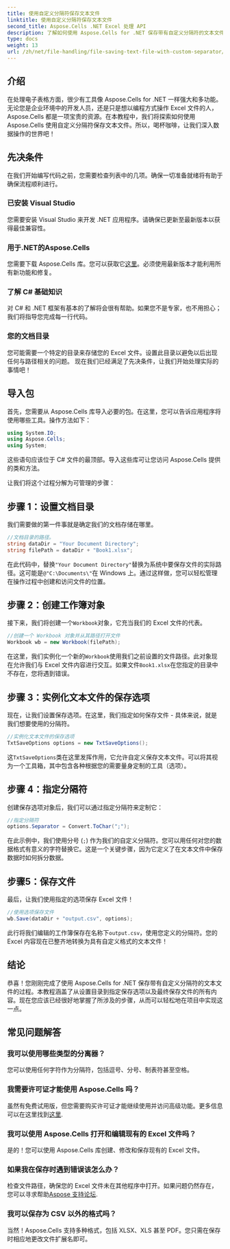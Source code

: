 ```yaml
---
title: 使用自定义分隔符保存文本文件
linktitle: 使用自定义分隔符保存文本文件
second_title: Aspose.Cells .NET Excel 处理 API
description: 了解如何使用 Aspose.Cells for .NET 保存带有自定义分隔符的文本文件。包含分步指南和提示。
type: docs
weight: 13
url: /zh/net/file-handling/file-saving-text-file-with-custom-separator/
---
```

## 介绍
在处理电子表格方面，很少有工具像 Aspose.Cells for .NET 一样强大和多功能。无论您是企业环境中的开发人员，还是只是想以编程方式操作 Excel 文件的人，Aspose.Cells 都是一项宝贵的资源。在本教程中，我们将探索如何使用 Aspose.Cells 使用自定义分隔符保存文本文件。所以，喝杯咖啡，让我们深入数据操作的世界吧！
## 先决条件
在我们开始编写代码之前，您需要检查列表中的几项。确保一切准备就绪将有助于确保流程顺利进行。
### 已安装 Visual Studio
您需要安装 Visual Studio 来开发 .NET 应用程序。请确保已更新至最新版本以获得最佳兼容性。
### 用于.NET的Aspose.Cells
您需要下载 Aspose.Cells 库。您可以获取它[这里](https://releases.aspose.com/cells/net/)。必须使用最新版本才能利用所有新功能和修复。
### 了解 C# 基础知识
对 C# 和 .NET 框架有基本的了解将会很有帮助。如果您不是专家，也不用担心；我们将指导您完成每一行代码。
### 您的文档目录
您可能需要一个特定的目录来存储您的 Excel 文件。设置此目录以避免以后出现任何与路径相关的问题。
现在我们已经满足了先决条件，让我们开始处理实际的事情吧！
## 导入包
首先，您需要从 Aspose.Cells 库导入必要的包。在这里，您可以告诉应用程序将使用哪些工具。操作方法如下：
```csharp
using System.IO;
using Aspose.Cells;
using System;
```
这些语句应该位于 C# 文件的最顶部。导入这些库可让您访问 Aspose.Cells 提供的类和方法。

让我们将这个过程分解为可管理的步骤：
## 步骤 1：设置文档目录
我们需要做的第一件事就是确定我们的文档存储在哪里。 
```csharp
//文档目录的路径。
string dataDir = "Your Document Directory";
string filePath = dataDir + "Book1.xlsx";
```
在此代码中，替换`"Your Document Directory"`替换为系统中要保存文件的实际路径。这可能是`@"C:\Documents\"`在 Windows 上。通过这样做，您可以轻松管理在操作过程中创建和访问文件的位置。
## 步骤 2：创建工作簿对象
接下来，我们将创建一个`Workbook`对象，它充当我们的 Excel 文件的代表。 
```csharp
//创建一个 Workbook 对象并从其路径打开文件
Workbook wb = new Workbook(filePath);
```
在这里，我们实例化一个新的`Workbook`使用我们之前设置的文件路径。此对象现在允许我们与 Excel 文件内容进行交互。如果文件`Book1.xlsx`在您指定的目录中不存在，您将遇到错误。
## 步骤 3：实例化文本文件的保存选项
现在，让我们设置保存选项。在这里，我们指定如何保存文件 - 具体来说，就是我们想要使用的分隔符。
```csharp
//实例化文本文件的保存选项
TxtSaveOptions options = new TxtSaveOptions();
```
这`TxtSaveOptions`类在这里发挥作用，它允许自定义保存文本文件。可以将其视为一个工具箱，其中包含各种根据您的需要量身定制的工具（选项）。
## 步骤 4：指定分隔符
创建保存选项对象后，我们可以通过指定分隔符来定制它：
```csharp
//指定分隔符
options.Separator = Convert.ToChar(";");
```
在此示例中，我们使用分号 (`;`) 作为我们的自定义分隔符。您可以用任何对您的数据格式有意义的字符替换它。这是一个关键步骤，因为它定义了在文本文件中保存数据时如何拆分数据。
## 步骤5：保存文件
最后，让我们使用指定的选项保存 Excel 文件！
```csharp
//使用选项保存文件
wb.Save(dataDir + "output.csv", options);
```
此行将我们编辑的工作簿保存在名称下`output.csv`，使用您定义的分隔符。您的 Excel 内容现在已整齐地转换为具有自定义格式的文本文件！
## 结论
恭喜！您刚刚完成了使用 Aspose.Cells for .NET 保存带有自定义分隔符的文本文件的过程。本教程涵盖了从设置目录到指定保存选项以及最终保存文件的所有内容。现在您应该已经很好地掌握了所涉及的步骤，从而可以轻松地在项目中实现这一点。
## 常见问题解答
### 我可以使用哪些类型的分离器？
您可以使用任何字符作为分隔符，包括逗号、分号、制表符甚至空格。
### 我需要许可证才能使用 Aspose.Cells 吗？
虽然有免费试用版，但您需要购买许可证才能继续使用并访问高级功能。更多信息可以在这里找到[这里](https://purchase.aspose.com/buy).
### 我可以使用 Aspose.Cells 打开和编辑现有的 Excel 文件吗？
是的！您可以使用 Aspose.Cells 库创建、修改和保存现有的 Excel 文件。
### 如果我在保存时遇到错误该怎么办？
检查文件路径，确保您的 Excel 文件未在其他程序中打开。如果问题仍然存在，您可以寻求帮助[Aspose 支持论坛](https://forum.aspose.com/c/cells/9).
### 我可以保存为 CSV 以外的格式吗？
当然！Aspose.Cells 支持多种格式，包括 XLSX、XLS 甚至 PDF。您只需在保存时相应地更改文件扩展名即可。